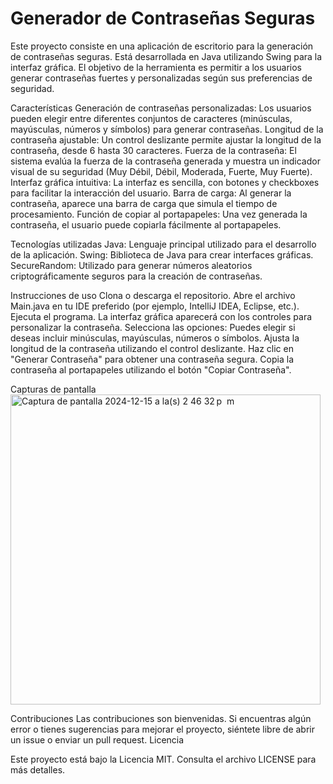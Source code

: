 # Generador de Contraseñas Seguras

Este proyecto consiste en una aplicación de escritorio para la generación de contraseñas seguras. Está desarrollada en Java utilizando Swing para la interfaz gráfica. El objetivo de la herramienta es permitir a los usuarios generar contraseñas fuertes y personalizadas según sus preferencias de seguridad.

Características
Generación de contraseñas personalizadas: Los usuarios pueden elegir entre diferentes conjuntos de caracteres (minúsculas, mayúsculas, números y símbolos) para generar contraseñas.
Longitud de la contraseña ajustable: Un control deslizante permite ajustar la longitud de la contraseña, desde 6 hasta 30 caracteres.
Fuerza de la contraseña: El sistema evalúa la fuerza de la contraseña generada y muestra un indicador visual de su seguridad (Muy Débil, Débil, Moderada, Fuerte, Muy Fuerte).
Interfaz gráfica intuitiva: La interfaz es sencilla, con botones y checkboxes para facilitar la interacción del usuario.
Barra de carga: Al generar la contraseña, aparece una barra de carga que simula el tiempo de procesamiento.
Función de copiar al portapapeles: Una vez generada la contraseña, el usuario puede copiarla fácilmente al portapapeles.

Tecnologías utilizadas
Java: Lenguaje principal utilizado para el desarrollo de la aplicación.
Swing: Biblioteca de Java para crear interfaces gráficas.
SecureRandom: Utilizado para generar números aleatorios criptográficamente seguros para la creación de contraseñas.

Instrucciones de uso
Clona o descarga el repositorio.
Abre el archivo Main.java en tu IDE preferido (por ejemplo, IntelliJ IDEA, Eclipse, etc.).
Ejecuta el programa. La interfaz gráfica aparecerá con los controles para personalizar la contraseña.
Selecciona las opciones: Puedes elegir si deseas incluir minúsculas, mayúsculas, números o símbolos.
Ajusta la longitud de la contraseña utilizando el control deslizante.
Haz clic en "Generar Contraseña" para obtener una contraseña segura.
Copia la contraseña al portapapeles utilizando el botón "Copiar Contraseña".

Capturas de pantalla
<img width="496" alt="Captura de pantalla 2024-12-15 a la(s) 2 46 32 p  m" src="https://github.com/user-attachments/assets/a67ca828-87b1-4e93-8b2e-816e74649276" />


Contribuciones
Las contribuciones son bienvenidas. Si encuentras algún error o tienes sugerencias para mejorar el proyecto, siéntete libre de abrir un issue o enviar un pull request.
Licencia

Este proyecto está bajo la Licencia MIT. Consulta el archivo LICENSE para más detalles.
